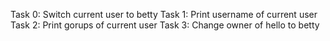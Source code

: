 Task 0: Switch current user to betty
Task 1: Print username of current user
Task 2: Print gorups of current user
Task 3: Change owner of hello to betty
